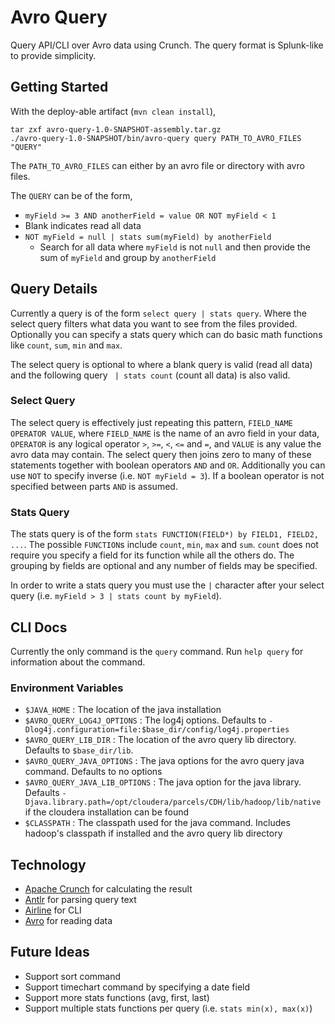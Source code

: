 Avro Query
==========

Query API/CLI over Avro data using Crunch. The query format is Splunk-like to 
provide simplicity.

Getting Started
---------------

With the deploy-able artifact (`mvn clean install`),

```
tar zxf avro-query-1.0-SNAPSHOT-assembly.tar.gz
./avro-query-1.0-SNAPSHOT/bin/avro-query query PATH_TO_AVRO_FILES "QUERY"
```

The `PATH_TO_AVRO_FILES` can either by an avro file or directory with avro 
files.

The `QUERY` can be of the form,

 * `myField >= 3 AND anotherField = value OR NOT myField < 1`
 * Blank indicates read all data
 * `NOT myField = null | stats sum(myField) by anotherField`
   * Search for all data where `myField` is not `null` and then provide the sum of `myField` and group by `anotherField`

Query Details
-------------

Currently a query is of the form `select query | stats query`. Where the select 
query filters what data you want to see from the files provided. Optionally you can 
specify a stats query which can do basic math functions like `count`, `sum`, `min` 
and `max`. 

The select query is optional to where a blank query is valid (read all data) and 
the following query ` | stats count` (count all data) is also valid.

### Select Query

The select query is effectively just repeating this pattern, `FIELD_NAME OPERATOR VALUE`,
where `FIELD_NAME` is the name of an avro field in your data, `OPERATOR` is any 
logical operator `>`, `>=`, `<`, `<=` and `=`, and `VALUE` is any value the avro 
data may contain. The select query then joins zero to many of these statements 
together with boolean operators `AND` and `OR`. Additionally you can use `NOT` 
to specify inverse (i.e. `NOT myField = 3`). If a boolean operator is not 
specified between parts `AND` is assumed.

### Stats Query

The stats query is of the form `stats FUNCTION(FIELD*) by FIELD1, FIELD2, ...`.
The possible `FUNCTION`s include `count`, `min`, `max` and `sum`. `count` does 
not require you specify a field for its function while all the others do. 
The grouping by fields are optional and any number of fields may be specified.

In order to write a stats query you must use the `|` character after your select 
query (i.e. `myField > 3 | stats count by myField`).

CLI Docs
--------

Currently the only command is the `query` command. Run `help query` for information 
about the command.

### Environment Variables

 * `$JAVA_HOME` : The location of the java installation
 * `$AVRO_QUERY_LOG4J_OPTIONS` : The log4j options. Defaults to `-Dlog4j.configuration=file:$base_dir/config/log4j.properties`
 * `$AVRO_QUERY_LIB_DIR` : The location of the avro query lib directory. Defaults to `$base_dir/lib`.
 * `$AVRO_QUERY_JAVA_OPTIONS` : The java options for the avro query java command. Defaults to no options
 * `$AVRO_QUERY_JAVA_LIB_OPTIONS` : The java option for the java library. Defaults `-Djava.library.path=/opt/cloudera/parcels/CDH/lib/hadoop/lib/native` if the cloudera installation can be found
 * `$CLASSPATH` : The classpath used for the java command. Includes hadoop's classpath if installed and the avro query lib directory
 
Technology
----------

 * [Apache Crunch](https://crunch.apache.org/) for calculating the result
 * [Antlr](http://www.antlr.org/) for parsing query text
 * [Airline](https://github.com/airlift/airline) for CLI
 * [Avro](https://avro.apache.org/) for reading data
 
Future Ideas
------------

 * Support sort command
 * Support timechart command by specifying a date field
 * Support more stats functions (avg, first, last)
 * Support multiple stats functions per query (i.e. `stats min(x), max(x)`)